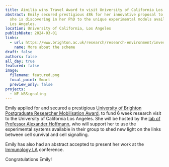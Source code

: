 ```yaml
---
title: Aimilia wins Travel Award to visit University of California Los Angeles
abstract: Emily secured prestigious £8k for her innovative proposal to appl what
  she is discovering in her PhD to the unique experimental models available in
  Los Angeles.
location: University of California, Los Angeles
publishDate: 2024-03-01
links:
  - url: https://www.brighton.ac.uk/research/research-environment/investing-in-research-careers/postgraduate-researcher-mobilisation-scheme.aspx
    name: More about the scheme
draft: false
authors: false
all_day: true
featured: false
image:
  filename: featured.png
  focal_point: Smart
  preview_only: false
projects:
  - NF-kBSignaling
---
```

Emily applied for and secured a prestigious [University of Brighton Postgraduate Researcher Mobilisation Award](https://www.brighton.ac.uk/research/research-environment/investing-in-research-careers/postgraduate-researcher-mobilisation-scheme.aspx), to fund 6 week research visit to the University of California Los Angeles. She will be hosted by the [lab of Professor Alexander Hoffmann](https://www.signalingsystems.ucla.edu/), who will support her to use the experimental systems available in their group to shed new light on the links between cell survival and cell signalling. 

Emily has also had an abstract accepted to present her work at the [Immunology LA](https://medschool.ucla.edu/events/11th-annual-immunologyla-submit-abstracts-and) conference.

Congratulations Emily!
